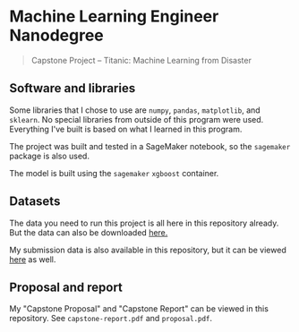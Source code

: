 # Machine Learning Engineer Nanodegree

> Capstone Project &ndash; Titanic: Machine Learning from Disaster

## Software and libraries

Some libraries that I chose to use are `numpy`, `pandas`, `matplotlib`, and `sklearn`. No special libraries from outside of this program were used. Everything I've built is based on what I learned in this program.

The project was built and tested in a SageMaker notebook, so the `sagemaker` package is also used.

The model is built using the `sagemaker` `xgboost` container.

## Datasets

The data you need to run this project is all here in this repository already. But the data can also be downloaded [here.](https://www.kaggle.com/c/titanic/data)

My submission data is also available in this repository, but it can be viewed [here](https://www.kaggle.com/typekev/competitions) as well.

## Proposal and report

My "Capstone Proposal" and "Capstone Report" can be viewed in this repository. See `capstone-report.pdf` and `proposal.pdf`.